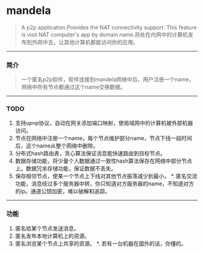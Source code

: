mandela
=======

> A p2p application.Provides the NAT connectivity support. This feature is visit NAT computer's app by domain name.将处在内网中的计算机发布到外网中去，让其他计算机都能访问你的应用。

-------------------
### 简介
> 一个匿名p2p软件，软件连接到mandela网络中后，用户注册一个name，网络中所有节点都通过这个name交换数据。

-------------------
### TODO
1. 支持upnp协议，自动在网关添加端口映射，使局域网中的计算机被外部机器访问。
2. 节点在网络中注册一个name，每个节点维护部分name，节点下线一段时间后，这个name从整个网络中删除。
3. 分布式hash路由表，贪心算法保证消息能快速路由到目标节点。
4. 数据存储功能，将少量个人数据通过一致性hash算法保存在网络中部分节点上。数据冗余存储功能，保证数据不丢失。
5. 保存相邻节点，使某一个节点上下线对其他节点振荡减少到最小。
*. 匿名交流功能，消息经过多个服务器中转，你只知道对方服务器的name，不知道对方的ip。通道公钥加密，难以破解和追踪。

-------------------
### 功能
1. 匿名给某个节点发送消息。
2. 匿名发布本地计算机上的资源。
2. 匿名浏览某个节点上共享的资源。
*. 若有一台机器在国外的话，你懂的。